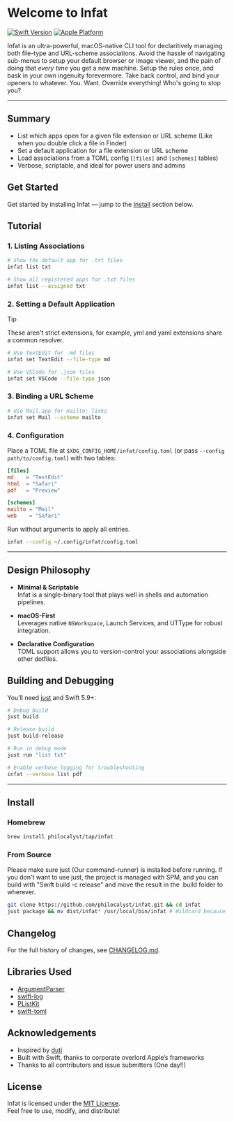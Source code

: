 # Welcome to Infat

[![Swift Version](https://badgen.net/static/Swift/5.8/orange)](https://swift.org)
[![Apple Platform](https://badgen.net/badge/icon/macOS%2013+?icon=apple&label)](https://developer.apple.com/macOS)

Infat is an ultra-powerful, macOS-native CLI tool for declaritively managing both file-type and URL-scheme associations. Avoid the hassle of navigating sub-menus to setup your default browser or image viewer, and the pain of doing that *every time* you get a new machine. Setup the rules once, and bask in your own ingenuity forevermore. Take back control, and bind your openers to whatever. You. Want. Override everything! Who's going to stop you?

---

## Summary

- List which apps open for a given file extension or URL scheme (Like when you double click a file in Finder)
- Set a default application for a file extension or URL scheme  
- Load associations from a TOML config (`[files]` and `[schemes]` tables)  
- Verbose, scriptable, and ideal for power users and admins  

## Get Started

Get started by installing Infat — jump to the [Install](#install) section below.

## Tutorial

### 1. Listing Associations

```bash
# Show the default app for .txt files
infat list txt

# Show all registered apps for .txt files
infat list --assigned txt
```

### 2. Setting a Default Application
> [!TIP]
> These aren't strict extensions, for example, yml and yaml extensions share a common resolver.

```bash
# Use TextEdit for .md files
infat set TextEdit --file-type md

# Use VSCode for .json files
infat set VSCode --file-type json
```

### 3. Binding a URL Scheme

```bash
# Use Mail.app for mailto: links
infat set Mail --scheme mailto
```

### 4. Configuration

Place a TOML file at `$XDG_CONFIG_HOME/infat/config.toml` (or pass `--config path/to/config.toml`) with two tables:

```toml
[files]
md    = "TextEdit"
html  = "Safari"
pdf   = "Preview"

[schemes]
mailto = "Mail"
web    = "Safari"
```

Run without arguments to apply all entries.

```bash
infat --config ~/.config/infat/config.toml
```

---

## Design Philosophy

- **Minimal & Scriptable**  
  Infat is a single-binary tool that plays well in shells and automation pipelines.

- **macOS-First**  
  Leverages native `NSWorkspace`, Launch Services, and UTType for robust integration.

- **Declarative Configuration**  
  TOML support allows you to version-control your associations alongside other dotfiles.

## Building and Debugging

You’ll need [just](https://github.com/casey/just) and Swift 5.9+:

```bash
# Debug build
just build

# Release build
just build-release

# Run in debug mode
just run "list txt"

# Enable verbose logging for troubleshooting
infat --verbose list pdf
```

---

## Install

### Homebrew

```bash
brew install philocalyst/tap/infat
```

### From Source

Please make sure just (Our command-runner) is installed before running. If you don't want to use just, the project is managed with SPM, and you can build with "Swift build -c release" and move the result in the .build folder to wherever. 
```bash
git clone https://github.com/philocalyst/infat.git && cd infat
just package && mv dist/infat* /usr/local/bin/infat # Wildcard because output name includes platform
```

## Changelog

For the full history of changes, see [CHANGELOG.md](CHANGELOG.md).

## Libraries Used

- [ArgumentParser](https://github.com/apple/swift-argument-parser)  
- [swift-log](https://github.com/apple/swift-log)  
- [PListKit](https://github.com/orchetect/PListKit)  
- [swift-toml](https://github.com/jdfergason/swift-toml)  

## Acknowledgements

- Inspired by [duti](https://github.com/moretension/duti)  
- Built with Swift, thanks to corporate overlord Apple’s frameworks  
- Thanks to all contributors and issue submitters (One day!!)

## License

Infat is licensed under the [MIT License](LICENSE).  
Feel free to use, modify, and distribute!

